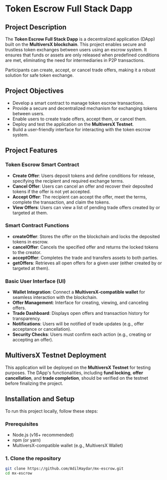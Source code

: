 # Token Escrow Full Stack Dapp

## Project Description

The **Token Escrow Full Stack Dapp** is a decentralized application (DApp) built on the **MultiversX blockchain**. This project enables secure and trustless token exchanges between users using an escrow system. It ensures that funds or assets are only released when predefined conditions are met, eliminating the need for intermediaries in P2P transactions.

Participants can create, accept, or cancel trade offers, making it a robust solution for safe token exchange.

## Project Objectives

- Develop a smart contract to manage token escrow transactions.
- Provide a secure and decentralized mechanism for exchanging tokens between users.
- Enable users to create trade offers, accept them, or cancel them.
- Deploy and test the application on the **MultiversX Testnet**.
- Build a user-friendly interface for interacting with the token escrow system.

## Project Features

### Token Escrow Smart Contract
- **Create Offer**: Users deposit tokens and define conditions for release, specifying the recipient and required exchange terms.
- **Cancel Offer**: Users can cancel an offer and recover their deposited tokens if the offer is not yet accepted.
- **Accept Offer**: The recipient can accept the offer, meet the terms, complete the transaction, and claim the tokens.
- **View Offers**: Users can view a list of pending trade offers created by or targeted at them.

### Smart Contract Functions
- **createOffer**: Stores the offer on the blockchain and locks the deposited tokens in escrow.
- **cancelOffer**: Cancels the specified offer and returns the locked tokens to the creator.
- **acceptOffer**: Completes the trade and transfers assets to both parties.
- **getOffers**: Retrieves all open offers for a given user (either created by or targeted at them).

### Basic User Interface (UI)

- **Wallet Integration**: Connect a **MultiversX-compatible wallet** for seamless interaction with the blockchain.
- **Offer Management**: Interface for creating, viewing, and canceling offers.
- **Trade Dashboard**: Displays open offers and transaction history for transparency.
- **Notifications**: Users will be notified of trade updates (e.g., offer acceptance or cancellation).
- **Security Checks**: Users must confirm each action (e.g., creating or accepting an offer).

## MultiversX Testnet Deployment

This application will be deployed on the **MultiversX Testnet** for testing purposes. The DApp's functionalities, including **fund locking**, **offer cancellation**, and **trade completion**, should be verified on the testnet before finalizing the project.

## Installation and Setup

To run this project locally, follow these steps:

### Prerequisites
- Node.js (v16+ recommended)
- npm (or yarn)
- MultiversX-compatible wallet (e.g., MultiversX Wallet)

### 1. Clone the repository

```bash
git clone https://github.com/AdilHaydar/mx-escrow.git
cd mx-escrow
